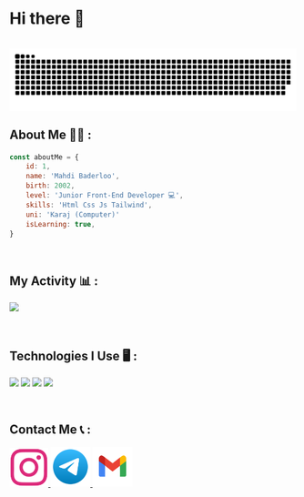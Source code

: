 # **Hi there** 👋
<br>

<img align="center" src="github-user-contribution.svg" />
<br>

## About Me 👨‍💻 :

```javascript
const aboutMe = {
    id: 1,
    name: 'Mahdi Baderloo',
    birth: 2002,
    level: 'Junior Front-End Developer 💻',
    skills: 'Html Css Js Tailwind',
    uni: 'Karaj (Computer)'
    isLearning: true,
}
```
<br>

## My Activity 📊 :
![](https://github-readme-stats.vercel.app/api?username=mahdibaderloo&show_icons=true&theme=tokyonight)

<br>

## Technologies I Use 🖥️ :
![](https://img.shields.io/badge/HTML5-E34F26?style=for-the-badge&logo=html5&logoColor=white)
![](https://img.shields.io/badge/CSS3-1572B6?style=for-the-badge&logo=css3&logoColor=white)
![](https://img.shields.io/badge/JavaScript-323330?style=for-the-badge&logo=javascript&logoColor=F7DF1E)
![](https://img.shields.io/badge/Tailwind_CSS-38B2AC?style=for-the-badge&logo=tailwind-css&logoColor=white)

<br>

## Contact Me 📞 :

<a href="https://www.instagram.com/mahdi.baderloo">
<img width="68px" src="https://raw.githubusercontent.com/mahdibaderloo/mahdibaderloo/7fe224ebeb97828288f52a6f1107519cc7769bcf/instagram-social-media-network-communication-interaction-connection-svgrepo-com.svg" />
<a/>
<a href="https://t.me/mahdibaderloo">
<img width="70px" src="https://raw.githubusercontent.com/mahdibaderloo/mahdibaderloo/7fe224ebeb97828288f52a6f1107519cc7769bcf/telegram-svgrepo-com.svg" />
<a/>
<a href="https://mail.google.com/mail/u/0/#inbox?compose=CllgCKCGmPjDZjpVLBCkjxJPZWFLJQMhpmssnFcxVBdWfRLBNWvznZbCpFSLzdmgCWjbFchjlDV">
<img width="70px" src="https://raw.githubusercontent.com/mahdibaderloo/mahdibaderloo/71c94af56f5b89ded1b7dbe5acebc5a6d1ea29d1/gmail-svgrepo-com.svg" />
<a/>

